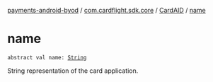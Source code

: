 [payments-android-byod](../../index.md) / [com.cardflight.sdk.core](../index.md) / [CardAID](index.md) / [name](./name.md)

# name

`abstract val name: `[`String`](https://kotlinlang.org/api/latest/jvm/stdlib/kotlin/-string/index.html)

String representation of the card application.

